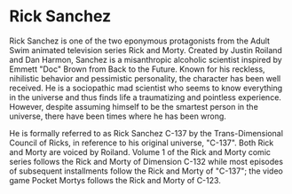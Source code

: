 # Rick Sanchez

Rick Sanchez is one of the two eponymous protagonists from the Adult Swim animated television series Rick and Morty. Created by Justin Roiland and Dan Harmon, Sanchez is a misanthropic alcoholic scientist inspired by Emmett "Doc" Brown from Back to the Future. Known for his reckless, nihilistic behavior and pessimistic personality, the character has been well received. He is a sociopathic mad scientist who seems to know everything in the universe and thus finds life a traumatizing and pointless experience. However, despite assuming himself to be the smartest person in the universe, there have been times where he has been wrong. 

He is formally referred to as Rick Sanchez C-137 by the Trans-Dimensional Council of Ricks, in reference to his original universe, "C-137". Both Rick and Morty are voiced by Roiland. Volume 1 of the Rick and Morty comic series follows the Rick and Morty of Dimension C-132 while most episodes of subsequent installments follow the Rick and Morty of "C-137"; the video game Pocket Mortys follows the Rick and Morty of C-123.
